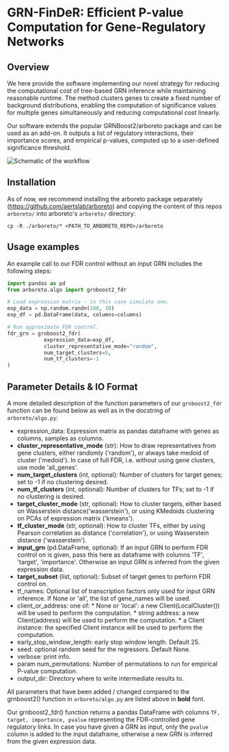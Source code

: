 # GRN-FinDeR: Efficient P-value Computation for Gene-Regulatory Networks

## Overview

We here provide the software implementing our novel strategy for reducing the computational cost of tree-based GRN inference while maintaining reasonable runtime. The method clusters genes to create a fixed number of background distributions, enabling the computation of significance values for multiple genes simultaneously and reducing computational cost linearly.

Our software extends the popular GRNBoost2/arboreto package and can be used as an add-on. It outputs a list of regulatory interactions, their importance scores, and empirical p-values, computed up to a user-defined significance threshold.



![Schematic of the workflow](/img/flowchart_grn_finder.png)

## Installation

As of now, we recommend installing the arboreto package separately (https://github.com/aertslab/arboreto) and copying the content of this repos `arboreto/` into arboreto's `arboreto/` directory:
```
cp -R ./arboreto/* <PATH_TO_ARBORETO_REPO>/arboreto
```

## Usage examples

An example call to our FDR control without an input GRN includes the following steps:

```python
import pandas as pd
from arboreto.algo import grnboost2_fdr

# Load expression matrix - in this case simulate one.
exp_data = np.random.randn(100, 10)
exp_df = pd.DataFrame(data, columns=columns)

# Run approximate FDR control.
fdr_grn = grnboost2_fdr(
            expression_data=exp_df,
            cluster_representative_mode="random",
            num_target_clusters=5,
            num_tf_clusters=-1
)
```

## Parameter Details & IO Format

A more detailed description of the function parameters of our `grnboost2_fdr` function can be found below as well as in the docstring of `arboreto/algo.py`:
- expression_data: Expression matrix as pandas dataframe with genes as columns, samples as columns.
- **cluster_representative_mode** (str): How to draw representatives from gene clusters, either randomly ('random'),
            or always take medoid of cluster ('medoid'). In case of full FDR, i.e. without using gene clusters, use
            mode 'all_genes'.
- **num_target_clusters** (int, optional): Number of clusters for target genes; set to -1 if no clustering desired.
- **num_tf_clusters** (int, optional): Number of clusters for TFs; set to -1 if no clustering is desired.
- **target_cluster_mode** (str, optional): How to cluster targets, either based on Wasserstein distance('wasserstein'),
            or using KMedoids clustering on PCAs of expression matrix ('kmeans').
- **tf_cluster_mode** (str, optional): How to cluster TFs, either by using Pearson correlation as distance ('correlation'),
            or using Wasserstein distance ('wasserstein').
- **input_grn** (pd.DataFrame, optional): If an input GRN to perform FDR control on is given, pass this here as dataframe
            with columns 'TF', 'target', 'importance'. Otherwise an input GRN is inferred from the given expression data.
- **target_subset** (list, optional): Subset of target genes to perform FDR control on.
- tf_names: Optional list of transcription factors only used for input GRN inference.
            If None or 'all', the list of gene_names will be used.
- client_or_address: one of:
           * None or 'local': a new Client(LocalCluster()) will be used to perform the computation.
           * string address: a new Client(address) will be used to perform the computation.
           * a Client instance: the specified Client instance will be used to perform the computation.
- early_stop_window_length: early stop window length. Default 25.
- seed: optional random seed for the regressors. Default None.
- verbose: print info.
- param num_permutations: Number of permutations to run for empirical P-value computation.
- output_dir: Directory where to write intermediate results to.

All parameters that have been added / changed compared to the grnboost2() function in `arboreto/algo.py` are listed above in **bold** font. 

Our grnboost2_fdr() function returns a pandas DataFrame with columns `TF, target, importance, pvalue` representing the FDR-controlled gene regulatory links. In case you have given a GRN as input, only the `pvalue` column is added to the input dataframe, otherwise a new GRN is inferred from the given expression data.

